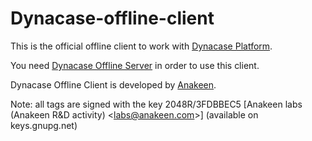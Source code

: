# Dynacase-offline-client

This is the official offline client to work with [Dynacase Platform](http://www.dynacase.org).

You need [Dynacase Offline Server](https://github.com/anakeen/offline-server) in order to use this client.

Dynacase Offline Client is developed by [Anakeen](http://anakeen.com/).

Note: all tags are signed with the key 2048R/3FDBBEC5 [Anakeen labs (Anakeen R&D activity) \<labs@anakeen.com\>] (available on keys.gnupg.net)
